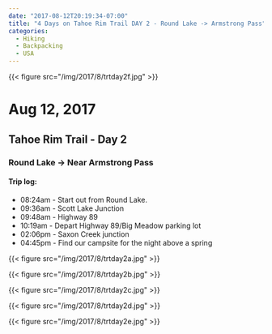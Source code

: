 ```yaml
---
date: "2017-08-12T20:19:34-07:00"
title: "4 Days on Tahoe Rim Trail DAY 2 - Round Lake -> Armstrong Pass"
categories:
  - Hiking
  - Backpacking
  - USA
---
```

{{< figure src="/img/2017/8/trtday2f.jpg" >}}
# Aug 12, 2017
## Tahoe Rim Trail - Day 2
### Round Lake -> Near Armstrong Pass

#### Trip log:
* 08:24am - Start out from Round Lake.
* 09:36am - Scott Lake Junction
* 09:48am - Highway 89
* 10:19am - Depart Highway 89/Big Meadow parking lot
* 02:06pm - Saxon Creek junction
* 04:45pm - Find our campsite for the night above a spring

{{< figure src="/img/2017/8/trtday2a.jpg" >}}

<!--more-->

{{< figure src="/img/2017/8/trtday2b.jpg" >}}

{{< figure src="/img/2017/8/trtday2c.jpg" >}}

{{< figure src="/img/2017/8/trtday2d.jpg" >}}

{{< figure src="/img/2017/8/trtday2e.jpg" >}}
